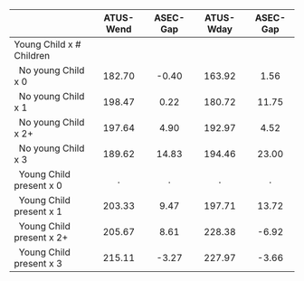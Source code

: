 
|                      |    ATUS-Wend |     ASEC-Gap |    ATUS-Wday |     ASEC-Gap |
| -------------------- | :----------: | :----------: | :----------: | :----------: |
| Young Child x # Children |              |              |              |              |
| &nbsp;&nbsp;No young Child x 0 |       182.70 |        -0.40 |       163.92 |         1.56 |
| &nbsp;&nbsp;No young Child x 1 |       198.47 |         0.22 |       180.72 |        11.75 |
| &nbsp;&nbsp;No young Child x 2+ |       197.64 |         4.90 |       192.97 |         4.52 |
| &nbsp;&nbsp;No young Child x 3 |       189.62 |        14.83 |       194.46 |        23.00 |
| &nbsp;&nbsp;Young Child present x 0 |            . |            . |            . |            . |
| &nbsp;&nbsp;Young Child present x 1 |       203.33 |         9.47 |       197.71 |        13.72 |
| &nbsp;&nbsp;Young Child present x 2+ |       205.67 |         8.61 |       228.38 |        -6.92 |
| &nbsp;&nbsp;Young Child present x 3 |       215.11 |        -3.27 |       227.97 |        -3.66 |

